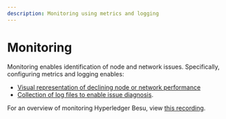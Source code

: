 ```yaml
---
description: Monitoring using metrics and logging
---
```


# Monitoring

Monitoring enables identification of node and network issues. Specifically, configuring metrics and
logging enables:

* [Visual representation of declining node or network performance](metrics.md)
* [Collection of log files to enable issue diagnosis](logging.md).

For an overview of monitoring Hyperledger Besu, view
[this recording](https://www.youtube.com/watch?v=7BuutRe0I28&feature=youtu.be).

